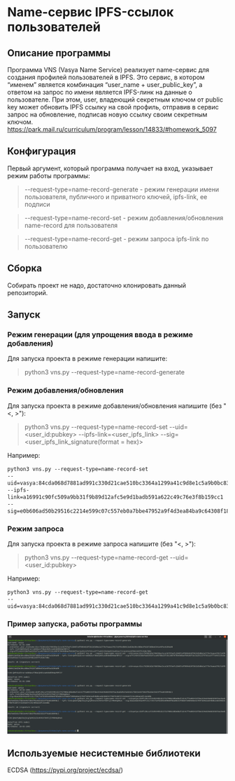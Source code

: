 # Name-сервис IPFS-ссылок пользователей 

## Описание программы
Программа VNS (Vasya Name Service) реализует name-сервис для создания профилей пользователей в IPFS. Это сервис, в котором “именем” является комбинация “user_name + user_public_key”, а ответом на запрос по имени является IPFS-линк на данные о пользователе. При этом, user, владеющий секретным ключом от public key может обновить IPFS ссылку на свой профиль, отправив в сервис запрос на обновление, подписав новую ссылку своим секретным ключом.
https://park.mail.ru/curriculum/program/lesson/14833/#homework_5097

## Конфигурация
Первый аргумент, который программа получает на вход, указывает режим работы программы:
> --request-type=name-record-generate - режим генерации имени пользователя, публичного и приватного ключей, ipfs-link, ее подписи

> --request-type=name-record-set - режим добавления/обновления name-record для пользователя

> --request-type=name-record-get - режим запроса ipfs-link по пользователю

## Сборка
Собирать проект не надо, достаточно клонировать данный репозиторий.

## Запуск
### Режим генерации (для упрощения ввода в режиме добавления)
Для запуска проекта в режиме генерации напишите:
> python3 vns.py --request-type=name-record-generate

### Режим добавления/обновления
Для запуска проекта в режиме добавления/обновления напишите (без "<, >"):
> python3 vns.py --request-type=name-record-set --uid=<user_id:pubkey> --ipfs-link=<user_ipfs_link> --sig=<user_ipfs_link_signature(format = hex)>

Например:
```
python3 vns.py --request-type=name-record-set 
--uid=vasya:84cda068d7881ad991c330d21cae510bc3364a1299a41c9d8e1c5a9b0bc838aabaf3ade8b353493201215d4603e84b9fc3e1cd2f6747fc2b1c967d2a216770fe 
--ipfs-link=a16991c90fc509a9bb31f9b89d12afc5e9d1badb591a622c49c76e3f8b159cc1 
--sig=e0b606ad50b29516c2214e599c07c557eb0a7bbe47952a9f4d3ea84ba9c64308f184b2fcc47b514daad847507bbaa748a9ba9ca34735ca20ce5bfa720c71932e
```

### Режим запроса
Для запуска проекта в режиме запроса напишите (без "<, >"):
> python3 vns.py --request-type=name-record-get --uid=<user_id:pubkey>

Например:
```
python3 vns.py --request-type=name-record-get 
--uid=vasya:84cda068d7881ad991c330d21cae510bc3364a1299a41c9d8e1c5a9b0bc838aabaf3ade8b353493201215d4603e84b9fc3e1cd2f6747fc2b1c967d2a216770fe 
```

### Пример запуска, работы программы
![](vns_example.png "Example")

## Используемые несистемные библиотеки
ECDSA (https://pypi.org/project/ecdsa/)
